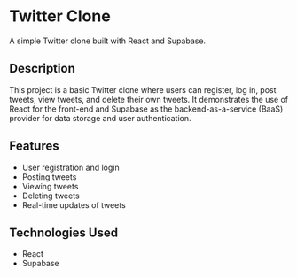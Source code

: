 # Twitter Clone

A simple Twitter clone built with React and Supabase.

## Description

This project is a basic Twitter clone where users can register, log in, post tweets, view tweets, and delete their own tweets.
It demonstrates the use of React for the front-end and Supabase as the backend-as-a-service (BaaS) provider for data storage and user authentication.

## Features

- User registration and login
- Posting tweets
- Viewing tweets
- Deleting tweets
- Real-time updates of tweets

## Technologies Used

- React
- Supabase
